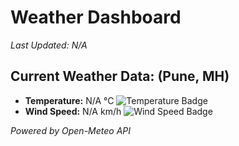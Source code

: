 
# Weather Dashboard

_Last Updated: N/A_

## Current Weather Data: (Pune, MH)
- **Temperature:** N/A °C ![Temperature Badge](https://img.shields.io/badge/Status-N/A-lightgrey)
- **Wind Speed:** N/A km/h ![Wind Speed Badge](https://img.shields.io/badge/Status-N/A-lightgrey)

*Powered by Open-Meteo API*
